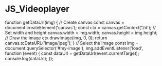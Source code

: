 # JS_Videoplayer

function getDataUrl(img) {
   // Create canvas
   const canvas = document.createElement('canvas');
   const ctx = canvas.getContext('2d');
   // Set width and height
   canvas.width = img.width;
   canvas.height = img.height;
   // Draw the image
   ctx.drawImage(img, 0, 0);
   return canvas.toDataURL('image/jpeg');
}
// Select the image
const img = document.querySelector('#my-image');
img.addEventListener('load', function (event) {
   const dataUrl = getDataUrl(event.currentTarget);
   console.log(dataUrl);
});
